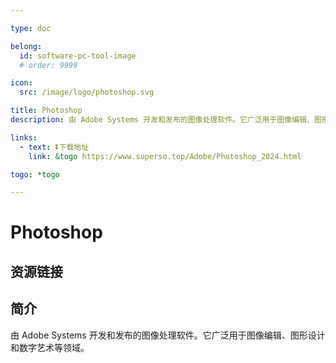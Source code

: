 ```yaml
---

type: doc

belong:
  id: software-pc-tool-image
  # order: 9999

icon:
  src: /image/logo/photoshop.svg

title: Photoshop
description: 由 Adobe Systems 开发和发布的图像处理软件。它广泛用于图像编辑、图形设计和数字艺术等领域。

links:
  - text: ⏬下载地址
    link: &togo https://www.superso.top/Adobe/Photoshop_2024.html

togo: *togo

---
```


<ShowLogo />

# Photoshop

<ShowBreadcrumb />

## 资源链接

<ShowLinks />

## 简介

由 Adobe Systems 开发和发布的图像处理软件。它广泛用于图像编辑、图形设计和数字艺术等领域。